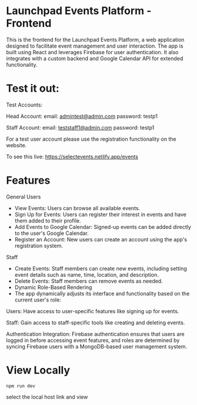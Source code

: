 # Launchpad Events Platform - Frontend

This is the frontend for the Launchpad Events Platform, a web application designed to facilitate event management and user interaction. The app is built using React and leverages Firebase for user authentication. It also integrates with a custom backend and Google Calendar API for extended functionality.


# Test it out:

Test Accounts: 

Head Account:
email: admintest@admin.com 
password: testp1

Staff Account:
email: teststaff1@admin.com 
password: testp1

For a test user account please use the registration functionality on the website.

To see this live: https://selectevents.netlify.app/events 

# Features

General Users

- View Events: Users can browse all available events.
- Sign Up for Events: Users can register their interest in events and have them added to their profile.
- Add Events to Google Calendar: Signed-up events can be added directly to the user's Google Calendar.
- Register an Account: New users can create an account using the app's registration system.

Staff

- Create Events: Staff members can create new events, including setting event details such as name, time, location, and description.
- Delete Events: Staff members can remove events as needed.
- Dynamic Role-Based Rendering
- The app dynamically adjusts its interface and functionality based on the current user's role:

Users: Have access to user-specific features like signing up for events.

Staff: Gain access to staff-specific tools like creating and deleting events.

Authentication Integration: Firebase authentication ensures that users are logged in before accessing event features, and roles are determined by syncing Firebase users with a MongoDB-based user management system.


# View Locally

    npm run dev

  select the local host link and view
